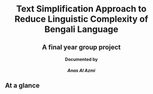 <h1 align="center"> Text Simplification Approach to Reduce Linguistic Complexity of Bengali Language </h1>
<h2 align = "center" >A final year group project </h2> 
<h4 align = "center">Documented by <br/> <h5 align = "center">Anas Al Azmi</h5> </h4>
<h2> At a glance <h2/> 
  
<p <h3 In a language there are many ways to write a concept. Different person practices
different ways to explain ideas. Some of them are easy to grasp, and some of them are
so cryptic that we barely could get to the bottom of writers idea. To talk specifically on
Bengali language, we observe a significant distance between our speaking language and
the one that were used before 1900. So the writings or literature is getting more or less
unattainable for recent generation and the distance will be undoubtedly keep increasing as
time passes. Our goal is to make this separation shortest as possible so that the literature
would be more accessible to ordinary people. On the other hand language learners struggle
a lot to cope up with a new language so this project will add a useful tool to aid them
along the way of learning. <h3/> <p/>
